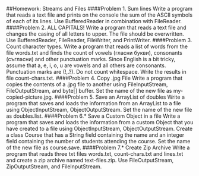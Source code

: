 ##Homework: Streams and Files
####Problem 1. Sum lines
Write a program that reads a text file and prints on the console the sum of the ASCII symbols of each of its lines. Use BufferedReader in combination with FileReader.
####Problem 2. ALL CAPITALS!
Write a program that reads a text file and changes the casing of all letters to upper. The file should be overwritten. Use BufferedReader, FileReader, FileWriter, and PrintWriter.
####Problem 3. Count character types.
Write a program that reads a list of words from the file words.txt and finds the count of vowels (гласни букви), consonants (съгласни) and other punctuation marks. Since English is a bit tricky, assume that a, e, i, o, u are vowels and all others are consonants. Punctuation marks are (!,.?). Do not count whitespace.
Write the results in file count-chars.txt.
####Problem 4. Copy .jpg File
Write a program that copies the contents of a .jpg file to another using FileInputStream, FileOutputStream, and byte[] buffer. Set the name of the new file as my-copied-picture.jpg.
####Problem 5. Save an ArrayList of doubles
Write a program that saves and loads the information from an ArrayList to a file using ObjectInputStream, ObjectOutputStream. Set the name of the new file as doubles.list.
####Problem 6.* Save a Custom Object in a file
Write a program that saves and loads the information from a custom Object that you have created to a file using ObjectInputStream, ObjectOutputStream. Create a class Course that has a String field containing the name and an integer field containing the number of students attending the course. Set the name of the new file as course.save.
####Problem 7.* Create Zip Archive
Write a program that reads three txt files words.txt, count-chars.txt and lines.txt and create a zip archive named text-files.zip. Use FileOutputStream, ZipOutputStream, and FileInputStream.
